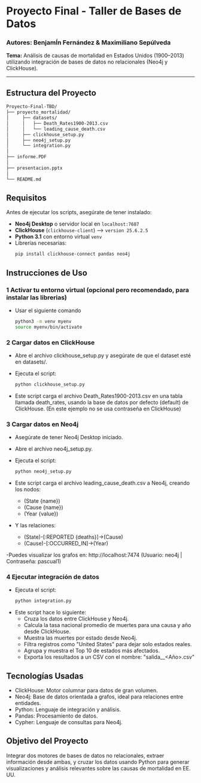 # Proyecto Final - Taller de Bases de Datos

### Autores: BenjamÍn Fernández & Maximiliano Sepúlveda  
**Tema:** Análisis de causas de mortalidad en Estados Unidos (1900–2013) utilizando integración de bases de datos no relacionales (Neo4j y ClickHouse).

---

## Estructura del Proyecto

```bash
Proyecto-Final-TBD/
├── proyecto_mortalidad/
│     ├── datasets/
│     │   ├── Death_Rates1900-2013.csv
│     │   └── leading_cause_death.csv
│     ├── clickhouse_setup.py
│     ├── neo4j_setup.py
│     └── integration.py
│
├── informe.PDF
│
├── presentacion.pptx
│
└── README.md
```

## Requisitos

Antes de ejecutar los scripts, asegúrate de tener instalado:

- **Neo4j Desktop** o servidor local en `localhost:7687`
- **ClickHouse** (`clickhouse-client`) --> `version 25.6.2.5`
- **Python 3.1** con entorno virtual `venv`
- Librerías necesarias:
  ```bash
  pip install clickhouse-connect pandas neo4j

## Instrucciones de Uso

### 1 Activar tu entorno virtual (opcional pero recomendado, para instalar las librerias)

- Usar el siguiente comando
  ```bash
  python3 -m venv myenv
  source myenv/bin/activate

### 2 Cargar datos en ClickHouse

- Abre el archivo clickhouse_setup.py y asegúrate de que el dataset esté en datasets/.

- Ejecuta el script:
  ```bash
  python clickhouse_setup.py

- Este script carga el archivo Death_Rates1900-2013.csv en una tabla llamada death_rates, usando la base de datos por defecto (default) de ClickHouse. (En este ejemplo no se usa contraseña en ClickHouse)

### 3 Cargar datos en Neo4j

- Asegúrate de tener Neo4j Desktop iniciado.

- Abre el archivo neo4j_setup.py.

- Ejecuta el script:
  ```bash
  python neo4j_setup.py

- Este script carga el archivo leading_cause_death.csv a Neo4j, creando los nodos:

  - (State {name})
  - (Cause {name})
  - (Year {value})

- Y las relaciones:
  - (State)-[:REPORTED {deaths}]->(Cause)
  - (Cause)-[:OCCURRED_IN]->(Year)

-Puedes visualizar los grafos en: http://localhost:7474
(Usuario: neo4j | Contraseña: pascual1)

### 4 Ejecutar integración de datos

- Ejecuta el script:
  ```bash
  python integration.py

- Este script hace lo siguiente:
  - Cruza los datos entre ClickHouse y Neo4j.
  - Calcula la tasa nacional promedio de muertes para una causa y año desde ClickHouse.
  - Muestra las muertes por estado desde Neo4j.
  - Filtra registros como "United States" para dejar solo estados reales.
  - Agrupa y muestra el Top 10 de estados más afectados.
  - Exporta los resultados a un CSV con el nombre: "salida_<Causa>_<Año>.csv"
 
## Tecnologías Usadas

- ClickHouse: Motor columnar para datos de gran volumen.
- Neo4j: Base de datos orientada a grafos, ideal para relaciones entre entidades.
- Python: Lenguaje de integración y análisis.
- Pandas: Procesamiento de datos.
- Cypher: Lenguaje de consultas para Neo4j.

## Objetivo del Proyecto

Integrar dos motores de bases de datos no relacionales, extraer información desde ambas, y cruzar los datos usando Python para generar visualizaciones y análisis relevantes sobre las causas de mortalidad en EE. UU.
